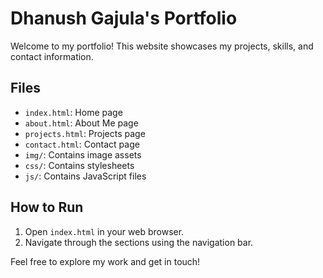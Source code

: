 # Dhanush Gajula's Portfolio

Welcome to my portfolio! This website showcases my projects, skills, and contact information.

## Files
- `index.html`: Home page
- `about.html`: About Me page
- `projects.html`: Projects page
- `contact.html`: Contact page
- `img/`: Contains image assets
- `css/`: Contains stylesheets
- `js/`: Contains JavaScript files

## How to Run
1. Open `index.html` in your web browser.
2. Navigate through the sections using the navigation bar.

Feel free to explore my work and get in touch!
